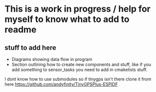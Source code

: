 # This is a work in progress / help for myself to know what to add to readme
## stuff to add here

- Diagrams showing data flow in program
- Section outlining how to create new components and stuff, like if you add something to sensor_tasks you need to add in cmakelists stuff. 

I dont know how to use submodules so if tinygps isn't there clone it from here
https://github.com/andyfinity/TinyGPSPlus-ESPIDF